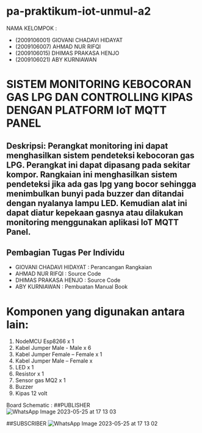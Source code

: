 # pa-praktikum-iot-unmul-a2

NAMA KELOMPOK : 
- (2009106001) GIOVANI CHADAVI HIDAYAT
- (2009106007) AHMAD NUR RIFQI
- (2009106015) DHIMAS PRAKASA HENJO
- (2009106021) ABY KURNIAWAN
            
# SISTEM MONITORING KEBOCORAN GAS LPG DAN CONTROLLING KIPAS DENGAN PLATFORM IoT MQTT PANEL

## Deskripsi: Perangkat monitoring ini dapat menghasilkan sistem pendeteksi kebocoran gas LPG. Perangkat ini dapat dipasang pada sekitar kompor. Rangkaian ini menghasilkan sistem pendeteksi jika ada gas lpg yang bocor sehingga menimbulkan bunyi pada buzzer dan ditandai dengan nyalanya lampu LED. Kemudian alat ini dapat diatur kepekaan gasnya atau dilakukan monitoring menggunakan aplikasi IoT MQTT Panel.

## Pembagian Tugas Per Individu
- GIOVANI CHADAVI HIDAYAT : Perancangan Rangkaian
- AHMAD NUR RIFQI         : Source Code
- DHIMAS PRAKASA HENJO    : Source Code
- ABY KURNIAWAN           : Pembuatan Manual Book

# Komponen yang digunakan antara lain:
1.	NodeMCU Esp8266 x 1
2.	Kabel Jumper Male - Male x 6
3.	Kabel Jumper Female – Female x 1
4.	Kabel Jumper Male – Female x 
5.	LED x 1
6.	Resistor x 1
7.	Sensor gas MQ2 x 1
8.	Buzzer
9.	Kipas 12 volt

Board Schematic :
##PUBLISHER
![WhatsApp Image 2023-05-25 at 17 13 03](https://github.com/giovanichadavi/pa-praktikum-iot-unmul-a2/assets/73802990/7de4a33d-5ddb-42aa-9ff4-94c64ac12705)


##SUBSCRIBER
![WhatsApp Image 2023-05-25 at 17 13 02](https://github.com/giovanichadavi/pa-praktikum-iot-unmul-a2/assets/73802990/34e4a798-b921-4723-b5d1-44cc797713ff)

